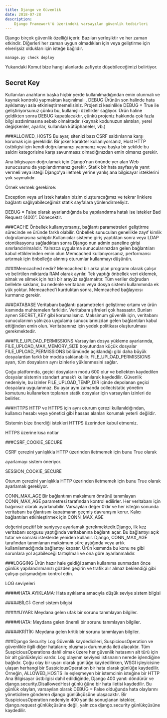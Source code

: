 ```yaml
---
title: Django ve Güvenlik
date: 2018-07-28
description:
    Django Framework'ü üzerindeki varsayılan güvenlik tedbirleri
---
```

<!-- wp:paragraph -->
<p>
Django
birçok güvenlik özelliği içerir. Bazıları yerleşiktir ve her
zaman etkindir. Diğerleri her zaman uygun olmadıkları için veya
geliştirme için elverişsiz oldukları için isteğe bağlıdır.</p>
<!-- /wp:paragraph -->
<pre><code>manage.py check deploy </code></pre>
Yukarıdaki Komut  bize hangi alanlarda zafiyete düşebileceğimizi belirtiyor.

<!-- wp:heading -->
<h2>Secret
Key</h2>
<!-- /wp:heading -->
Kullanılan anahtarın başka hiçbir yerde kullanılmadığından emin olunmalı ve kaynak kontrolü yapmaktan kaçınılmalı .
DEBUG
Ürünün son halinde hata ayıklamayı asla etkinleştirmemelisiniz. Projenizi kesinlikle DEBUG = True ile geliştiriyorsunuz çünkü bu, kullanışlı özellikler sağlıyor. Ürün haline geldikten sonra DEBUG kapatılacaktır, çünkü projeniz hakkında çok fazla bilgi sızdırılmasına sebeb olmaktadır. (kaynak kodunuzun alıntıları, yerel değişkenler, ayarlar, kullanılan kütüphaneler, vb.)

###ALLOWED_HOSTS
Bu ayar, sitenizi bazı CSRF saldırılarına karşı korumak için gereklidir. Bir joker karakter kullanıyorsanız, Host HTTP üstbilgisi için kendi doğrulamanızı yapmanız veya başka bir şekilde bu saldırı kategorisine karşı savunmasız olmadığınızdan emin olmanız gerekir.

Ana bilgisayarı doğrulamak için Django’nun önünde yer alan Web sunucusunu da yapılandırmanız gerekir. Statik bir hata sayfasıyla yanıt vermeli veya isteği Django’ya iletmek yerine yanlış ana bilgisayar isteklerini yok saymalıdır.

Örnek vermek gerekirse:

Exception veya url istek hataları bizim oluşturacağımız ve tekrar linklere bağlantı sağlıyabileceğimiz statik sayfalara yönlendirmeliyiz.

DEBUG = False olarak ayarlandığında bu yapılandırma hatalı ise istekler Bad Request (400)”. Dönecektir.

###CACHE
Önbellek kullanıyorsanız, bağlantı parametreleri geliştirme sürecinde ve üründe farklı olabilir. Önbellek sunucuları genellikle zayıf kimlik doğrulamasına sahiptir.Kullanıcılar sisteme giriş yaptıktan sonra veya LDAP otontikasyonu sağladıktan sonra Django nun admin paneline girişi sınırlandırılmalıdır. Yalnızca uygulama sunucularınızdan gelen bağlantıları kabul ettiklerinden emin olun.Memcached kullanıyorsanız, performansı artırmak için önbelleğe alınmış oturumlar kullanmayı düşünün.

####Memcached nedir?
Memcached bir arka plan programı olarak çalışır ve belirtilen miktarda RAM olarak ayrılır. Tek yaptığı önbellek veri eklemek, almak ve silmek için hızlı bir arayüz sağlamaktır. Tüm veriler doğrudan bellekte saklanır, bu nedenle veritabanı veya dosya sistemi kullanımında ek yük yoktur. Memcached’i kurduktan sonra, Memcached bağlayıcısı kurmanız gerekir.

###DATABASE
Veritabanı bağlantı parametreleri geliştirme ortamı ve ürün kısmında muhtemelen farklıdır. Veritabanı şifreleri çok hassastır. Bunları aynen SECRET_KEY gibi korumalısınız. Maksimum güvenlik için, veritabanı sunucularının yalnızca uygulama sunucularınızdan gelen bağlantıları kabul ettiğinden emin olun. Veritabanınız için yedek politikası oluşturulması gerekmektedir.

###FILE_UPLOAD_PERMISSIONS
Varsayılan dosya yükleme ayarlarında, FILE_UPLOAD_MAX_MEMORY_SIZE boyutundan küçük dosyalar FILE_UPLOAD_PERMISSIONS bölümünde açıklandığı gibi daha büyük dosyalardan farklı bir modda saklanabilir. FILE_UPLOAD_PERMISSIONS ayarı, tüm dosyaların aynı izinlerle yüklenmesini sağlar.

Çoğu platformda, geçici dosyaların modu 600 olur ve bellekten kaydedilen dosyalar sistemin standart umask’ı kullanılarak kaydedilir. Güvenlik nedeniyle, bu izinler FILE_UPLOAD_TEMP_DIR içinde depolanan geçici dosyalara uygulanmaz. Bu ayar aynı zamanda collectstatic yönetim komutunu kullanırken toplanan statik dosyalar için varsayılan izinleri de belirler.

###HTTPS
HTTP ve HTTPS için aynı oturum çerezi kullanıldığından, kullanıcı hesabı veya yönetici gibi hassas alanları korumak yeterli değildir.

Sistemin bize önerdiği istekleri HTTPS üzerinden kabul etmemiz.

HTTPS üzerine kısa notlar

###CSRF_COOKIE_SECURE

CSRF çerezini yanlışlıkla HTTP üzerinden iletmemek için bunu True olarak

ayarlamayı sistem öneriyor.

SESSION_COOKIE_SECURE

Oturum çerezini yanlışlıkla HTTP üzerinden iletmemek için bunu True olarak ayarlamak gerekiyor.

CONN_MAX_AGE
Bir bağlantının maksimum ömrünü tanımlayan CONN_MAX_AGE parametresi tarafından kontrol edilirler. Her veritabanı için bağımsız olarak ayarlanabilir. Varsayılan değer 0’dır ve her isteğin sonunda veritabanı ba ğlantısını kapatmanın geçmiş davranışını korur. Kalıcı bağlantıları etkinleştirmek için CONN_MAX_AGE

değerini pozitif bir saniyeye ayarlamak gerekmektedir.Django, ilk kez veritabanı sorgusu yaptığında veritabanına bağlantı açar. Bu bağlantıyı açık tutar ve sonraki isteklerde yeniden kullanır. Django, CONN_MAX_AGE tarafından tanımlanan maksimum süre aştığında veya artık kullanılamadığında bağlantıyı kapatır. Ürün kısmında bu konu ne gibi sorunlara yol açabileceği tartışılmalı ve ona göre ayarlanmalıdır.

###LOGGING
Ürün hazır hale geldiği zaman kullanıma sunmadan önce günlük yapılandırmanızı gözden geçirin ve trafik alır almaz beklendiği gibi çalışıp çalışmadığını kontrol edin.

LOG seviyeleri

#####HATA AYIKLAMA: Hata ayıklama amacıyla düşük seviye sistem bilgisi

#####BİLGİ: Genel sistem bilgisi

#####UYARI: Meydana gelen ufak bir sorunu tanımlayan bilgiler.

#####HATA: Meydana gelen önemli bir sorunu tanımlayan bilgiler.


 
#####KRİTİK: Meydana gelen kritik bir sorunu tanımlayan bilgiler.

###Django Security Log
Güvenlik kaydedicileri, SuspiciousOperation ve güvenlikle ilgili diğer hataların; oluşması durumunda ileti alacaktır. Tüm SuspiciousOperations dahil olmak üzere her güvenlik hatasının alt türü için bir alt günlükleyici vardır. Log olayının seviyesi istisnanın nerede işlendiğine bağlıdır. Çoğu olay bir uyarı olarak günlüğe kaydedilirken, WSGI işleyicisine ulaşan herhangi bir SuspiciousOperation bir hata olarak günlüğe kaydedilir. Örneğin, ALLOWED_HOSTS ile eşleşmeyen bir istemcinin isteğine bir HTTP Ana Bilgisayar üstbilgisi dahil edildiğinde, Django 400 yanıtı döndürür ve django.security.DisallowedHost günlü ğüne bir hata iletisi kaydedilir. Bu günlük olayları, varsayılan olarak DEBUG = False olduğunda hata olaylarını yöneticilere gönderen django günlükçüsüne ulaşacaktır. Bir SuspiciousOperation nedeniyle 400 yanıtla sonuçlanan istekler, django.request günlükçüsüne değil, yalnızca django.security günlükçüsüne kaydedilir.

